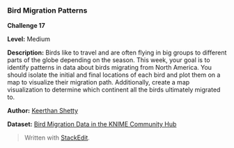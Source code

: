﻿### Bird Migration Patterns

**Challenge 17**

**Level:** Medium  
  
**Description:** Birds like to travel and are often flying in big groups to different parts of the globe depending on the season. This week, your goal is to identify patterns in data about birds migrating from North America. You should isolate the initial and final locations of each bird and plot them on a map to visualize their migration path. Additionally, create a map visualization to determine which continent all the birds ultimately migrated to.  
  
**Author:**  [Keerthan Shetty](https://hub.knime.com/k10shetty1)  
  
**Dataset:**  [Bird Migration Data in the KNIME Community Hub](https://hub.knime.com/alinebessa/spaces/Just%20KNIME%20It!%20Season%203%20-%20Datasets/Challenge%2017%20-%20Dataset~IzOxvF_ebghvai_j/?pk_vid=d6448d9ae537c0821725610545168798)

> Written with [StackEdit](https://stackedit.io/).
